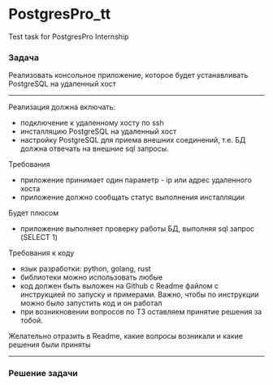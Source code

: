 # PostgresPro_tt
Test task for PostgresPro Internship
### Задача

Реализовать консольное приложение, которое будет устанавливать PostgreSQL на удаленный хост

---

Реализация должна включать:
* подключение к удаленному хосту по ssh
* инсталляцию PostgreSQL на удаленный хост
* настройку PostgreSQL для приема внешних соединений, т.е. БД должна отвечать на внешние sql запросы.

Требования
* приложение принимает один параметр - ip или адрес удаленного хоста
* приложение должно сообщать статус выполнения инсталляции
  
Будет плюсом
* приложение выполняет проверку работы БД, выполняя sql запрос (SELECT 1)

Требования к коду
* язык разработки: python, golang, rust
* библиотеки можно использовать любые
* код должен быть выложен на Github с Readme файлом с инструкцией по запуску и примерами. Важно, чтобы по инструкции можно было запустить код и он работал
* при возникновении вопросов по ТЗ оставляем принятие решения за тобой.
  
Желательно отразить в Readme, какие вопросы возникали и какие решения были приняты

---
### Решение задачи

